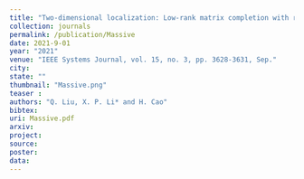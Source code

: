 ```yaml
---
title: "Two-dimensional localization: Low-rank matrix completion with random sampling in massive MIMO system"
collection: journals
permalink: /publication/Massive
date: 2021-9-01
year: "2021"
venue: "IEEE Systems Journal, vol. 15, no. 3, pp. 3628-3631, Sep."
city: 
state: ""
thumbnail: "Massive.png"
teaser : 
authors: "Q. Liu, X. P. Li* and H. Cao"
bibtex: 
uri: Massive.pdf
arxiv: 
project: 
source: 
poster: 
data:
---
```

